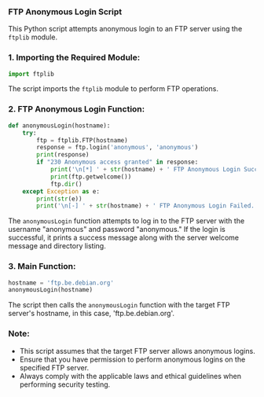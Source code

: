 ### FTP Anonymous Login Script

This Python script attempts anonymous login to an FTP server using the `ftplib` module.

### 1. Importing the Required Module:

```python
import ftplib
```

The script imports the `ftplib` module to perform FTP operations.

### 2. FTP Anonymous Login Function:

```python
def anonymousLogin(hostname):
    try:
        ftp = ftplib.FTP(hostname)
        response = ftp.login('anonymous', 'anonymous')
        print(response)
        if "230 Anonymous access granted" in response:
            print('\n[*] ' + str(hostname) + ' FTP Anonymous Login Succeeded.')
            print(ftp.getwelcome())
            ftp.dir()
    except Exception as e:
        print(str(e))
        print('\n[-] ' + str(hostname) + ' FTP Anonymous Login Failed.')
```

The `anonymousLogin` function attempts to log in to the FTP server with the username "anonymous" and password "anonymous." If the login is successful, it prints a success message along with the server welcome message and directory listing.

### 3. Main Function:

```python
hostname = 'ftp.be.debian.org'
anonymousLogin(hostname)
```

The script then calls the `anonymousLogin` function with the target FTP server's hostname, in this case, 'ftp.be.debian.org'.

### Note:

- This script assumes that the target FTP server allows anonymous logins.
- Ensure that you have permission to perform anonymous logins on the specified FTP server.
- Always comply with the applicable laws and ethical guidelines when performing security testing.
